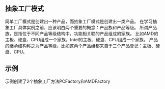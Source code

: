 ## 抽象工厂模式 ##
简单工厂模式是创建出一种产品，而抽象工厂模式是创建出一类产品。
在学习抽象工厂具体实例之前，应该明白两个重要的概念：产品族和产品等级。
所谓产品族，是指位于不同产品等级结构中，功能相关联的产品组成的家族。 比如AMD的主板、硬盘、CPU组成一个家族，Intel的主板、硬盘、CPU组成一个家族。
产品的继承结构称之为产品等级，比如这两个产品组都来自于三个产品登记：主板、硬盘、CPU。

## 示例 ##
示例创建了2个抽象工厂方法PCFactory和AMDFactory